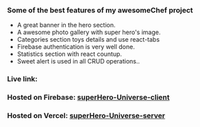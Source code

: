 ### Some of the best features of my awesomeChef project

-   A great banner in the hero section.
-   A awesome photo gallery with super hero's image.
-   Categories section toys details and use react-tabs
-   Firebase authentication is very well done.
-   Statistics section with react countup.
-   Sweet alert is used in all CRUD operations..

### Live link:

### Hosted on Firebase: [superHero-Universe-client](https://superhero-universe.web.app/)
### Hosted on Vercel: [superHero-Universe-server](https://github.com/rajibrahman74/super-hero-universe-server)
